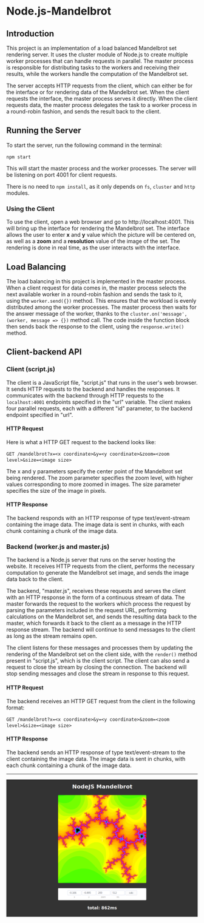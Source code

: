 
# Node.js-Mandelbrot
## Introduction
This project is an implementation of a load balanced Mandelbrot set rendering server. It uses the cluster module of Node.js to create multiple worker processes that can handle requests in parallel. The master process is responsible for distributing tasks to the workers and receiving their results, while the workers handle the computation of the Mandelbrot set.

The server accepts HTTP requests from the client, which can either be for the interface or for rendering data of the Mandelbrot set. When the client requests the interface, the master process serves it directly. When the client requests data, the master process delegates the task to a worker process in a round-robin fashion, and sends the result back to the client.

## Running the Server
To start the server, run the following command in the terminal:
```
npm start
```
This will start the master process and the worker processes. The server will be listening on port 4001 for client requests.

There is no need to `npm install`, as it only depends on `fs`, `cluster` and `http` modules.
### Using the Client
To use the client, open a web browser and go to http://localhost:4001. This will bring up the interface for rendering the Mandelbrot set. The interface allows the user to enter **x** and **y** value which the picture will be centered on, as well as a **zoom** and a **resolution** value of the image of the set. The rendering is done in real time, as the user interacts with the interface.

## Load Balancing
The load balancing in this project is implemented in the master process. When a client request for data comes in, the master process selects the next available worker in a round-robin fashion and sends the task to it, using the `worker.send({})` method. This ensures that the workload is evenly distributed among the worker processes.
The master process then waits for the answer message of the worker, thanks to the `cluster.on('message', (worker, message => {})` method call. The code inside the function block then sends back the response to the client, using the `response.write()` method.

## Client-backend API

### Client (script.js)
The client is a JavaScript file, "script.js" that runs in the user's web browser. It sends HTTP requests to the backend and handles the responses. It communicates with the backend through HTTP requests to the `localhost:4001` endpoints specified in the "url" variable. The client makes four parallel requests, each with a different "id" parameter, to the backend endpoint specified in "url".

#### HTTP Request
Here is what a HTTP GET request to the backend looks like:

```
GET /mandelbrot?x=<x coordinate>&y=<y coordinate>&zoom=<zoom level>&size=<image size>
```
The x and y parameters specify the center point of the Mandelbrot set being rendered. The zoom parameter specifies the zoom level, with higher values corresponding to more zoomed in images. The size parameter specifies the size of the image in pixels.

#### HTTP Response
The backend responds with an HTTP response of type text/event-stream containing the image data. The image data is sent in chunks, with each chunk containing a chunk of the image data.

### Backend (worker.js and master.js)

The backend is a Node.js server that runs on the server hosting the website. It receives HTTP requests from the client, performs the necessary computation to generate the Mandelbrot set image, and sends the image data back to the client.

The backend, "master.js", receives these requests and serves the client with an HTTP response in the form of a continuous stream of data. The master forwards the request to the workers which process the request by parsing the parameters included in the request URL, performing calculations on the Mandelbrot set, and sends the resulting data back to the master, which forwards it back to the client as a message in the HTTP response stream. The backend will continue to send messages to the client as long as the stream remains open.

The client listens for these messages and processes them by updating the rendering of the Mandelbrot set on the client side, with the `render()` method present in "script.js", which is the client script. 
The client can also send a request to close the stream by closing the connection. The backend will stop sending messages and close the stream in response to this request.

#### HTTP Request
The backend receives an HTTP GET request from the client in the following format:


```
GET /mandelbrot?x=<x coordinate>&y=<y coordinate>&zoom=<zoom level>&size=<image size>
```
#### HTTP Response
The backend sends an HTTP response of type text/event-stream to the client containing the image data. The image data is sent in chunks, with each chunk containing a chunk of the image data.

----

![Screenshot](https://github.com/sezanzeb/Node.js-Mandelbrot/raw/master/mandelbrot.png)
